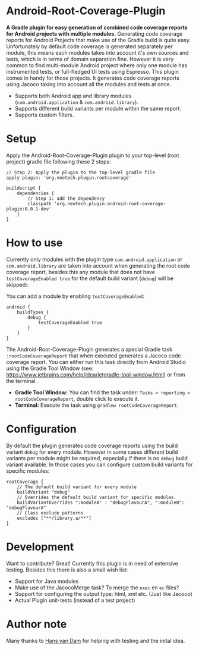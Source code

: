 # Android-Root-Coverage-Plugin
**A Gradle plugin for easy generation of combined code coverage reports for Android projects with multiple modules.**
Generating code coverage reports for Android Projects that make use of the Gradle build is quite easy. Unfortunately by default code coverage is generated separately per module, this means each modules takes into account it's own sources and tests, which is in terms of domain separation fine. However it is very common to find multi-module Android project where only one module has instrumented tests, or full-fledged UI tests using Espresso. This plugin comes in handy for those projects. It generates code coverage reports using Jacoco taking into account all the modules and tests at once.

  - Supports both Android app and library modules (`com.android.application` & `com.android.library`).
  - Supports different build variants per module within the same report.
  - Supports custom filters.

# Setup
Apply the Android-Root-Coverage-Plugin plugin to your top-level (root project) gradle file following these 2 steps:

```
// Step 2: Apply the plugin to the top-level gradle file
apply plugin: 'org.neotech.plugin.rootcoverage'

buildscript {
    dependencies {
        // Step 1: add the dependency
        classpath 'org.neotech.plugin:android-root-coverage-plugin:0.0.1-dev'
    }
}
```

# How to use
Currently only modules with the plugin type `com.android.application` or `com.android.library` are taken into account when generating the root code coverage report, besides this any module that does not have `testCoverageEnabled true` for the default build variant (`debug`) will be skipped::

You can add a module by enabling `testCoverageEnabled`:
```
android {
    buildTypes {
        debug {
            testCoverageEnabled true
        }
    }
}
```

The Android-Root-Coverage-Plugin generates a special Gradle task `:rootCodeCoverageReport` that when executed generates a Jacoco code coverage report. You can either run this task directly from Android Studio using the Gradle Tool Window (see: https://www.jetbrains.com/help/idea/jetgradle-tool-window.html) or from the terminal.

- **Gradle Tool Window:** You can find the task under: `Tasks > reporting > rootCodeCoverageReport`, double click to  execute it.
- **Terminal:** Execute the task using `gradlew rootCodeCoverageReport`.

# Configuration
By default the plugin generates code coverage reports using the build variant `debug` for every module. However in some cases different build variants per module might be required, especially if there is no `debug` build variant available. In those cases you can configure custom build variants for specific modules:

```
rootCoverage {
    // The default build variant for every module
    buildVariant "debug"
    // Overrides the default build variant for specific modules.
    buildVariantOverrides ":moduleA" : "debugFlavourA", ":moduleB": "debugFlavourA"
    // Class exclude patterns
    excludes ["**/library.a/**"]
}
```


# Development
Want to contribute? Great! Currently this plugin is in need of extensive testing. Besides this there is also a small wish list:

- Support for Java modules
- Make use of the JacocoMerge task? To merge the `exec` en `ec` files?
- Support for configuring the output type: html, xml etc. (Just like Jacoco)
- Actual Plugin unit-tests (instead of a test project)

# Author note
Many thanks to [Hans van Dam](https://github.com/hansvdam) for helping with testing and the inital idea.